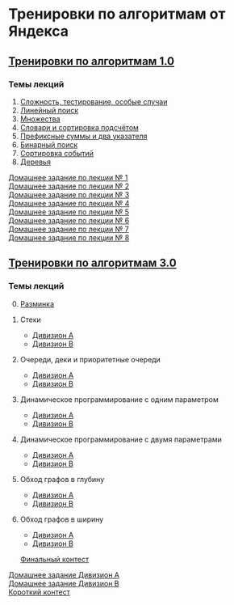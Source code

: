 # Тренировки по алгоритмам от Яндекса

## <a href="https://yandex.ru/yaintern/algorithm-training_1" data-smooth-scroll="true">Тренировки по алгоритмам 1.0</a>

### Темы лекций

1. <a href="https://github.com/IgrMd/yandex-algos-training/tree/58834967d9f65203a432dbf591ca680c803287cd/%D0%A2%D1%80%D0%B5%D0%BD%D0%B8%D1%80%D0%BE%D0%B2%D0%BA%D0%B8%20%D0%BF%D0%BE%20%D0%B0%D0%BB%D0%B3%D0%BE%D1%80%D0%B8%D1%82%D0%BC%D0%B0%D0%BC%201.0/%D0%9B%D0%B5%D0%BA%D1%86%D0%B8%D1%8F%201.%20%C2%AB%D0%A1%D0%BB%D0%BE%D0%B6%D0%BD%D0%BE%D1%81%D1%82%D1%8C%2C%20%D1%82%D0%B5%D1%81%D1%82%D0%B8%D1%80%D0%BE%D0%B2%D0%B0%D0%BD%D0%B8%D0%B5%2C%20%D0%BE%D1%81%D0%BE%D0%B1%D1%8B%D0%B5%20%D1%81%D0%BB%D1%83%D1%87%D0%B0%D0%B8%C2%BB" data-smooth-scroll="true">Сложность, тестирование, особые случаи</a>
2. <a href="https://github.com/IgrMd/yandex-algos-training/tree/58834967d9f65203a432dbf591ca680c803287cd/%D0%A2%D1%80%D0%B5%D0%BD%D0%B8%D1%80%D0%BE%D0%B2%D0%BA%D0%B8%20%D0%BF%D0%BE%20%D0%B0%D0%BB%D0%B3%D0%BE%D1%80%D0%B8%D1%82%D0%BC%D0%B0%D0%BC%201.0/%D0%9B%D0%B5%D0%BA%D1%86%D0%B8%D1%8F%202.%20%C2%AB%D0%9B%D0%B8%D0%BD%D0%B5%D0%B9%D0%BD%D1%8B%D0%B9%20%D0%BF%D0%BE%D0%B8%D1%81%D0%BA%C2%BB" data-smooth-scroll="true">Линейный поиск</a>
3. <a href="https://github.com/IgrMd/yandex-algos-training/tree/58834967d9f65203a432dbf591ca680c803287cd/%D0%A2%D1%80%D0%B5%D0%BD%D0%B8%D1%80%D0%BE%D0%B2%D0%BA%D0%B8%20%D0%BF%D0%BE%20%D0%B0%D0%BB%D0%B3%D0%BE%D1%80%D0%B8%D1%82%D0%BC%D0%B0%D0%BC%201.0/%D0%9B%D0%B5%D0%BA%D1%86%D0%B8%D1%8F%203.%20%C2%AB%D0%9C%D0%BD%D0%BE%D0%B6%D0%B5%D1%81%D1%82%D0%B2%D0%B0%C2%BB" data-smooth-scroll="true">Множества</a>
4. <a href="https://github.com/IgrMd/yandex-algos-training/tree/58834967d9f65203a432dbf591ca680c803287cd/%D0%A2%D1%80%D0%B5%D0%BD%D0%B8%D1%80%D0%BE%D0%B2%D0%BA%D0%B8%20%D0%BF%D0%BE%20%D0%B0%D0%BB%D0%B3%D0%BE%D1%80%D0%B8%D1%82%D0%BC%D0%B0%D0%BC%201.0/%D0%9B%D0%B5%D0%BA%D1%86%D0%B8%D1%8F%204.%20%C2%AB%D0%A1%D0%BB%D0%BE%D0%B2%D0%B0%D1%80%D0%B8%20%D0%B8%20%D1%81%D0%BE%D1%80%D1%82%D0%B8%D1%80%D0%BE%D0%B2%D0%BA%D0%B0%20%D0%BF%D0%BE%D0%B4%D1%81%D1%87%D1%91%D1%82%D0%BE%D0%BC%C2%BB" data-smooth-scroll="true">Словари и сортировка подсчётом</a>
5. <a href="https://github.com/IgrMd/yandex-algos-training/tree/58834967d9f65203a432dbf591ca680c803287cd/%D0%A2%D1%80%D0%B5%D0%BD%D0%B8%D1%80%D0%BE%D0%B2%D0%BA%D0%B8%20%D0%BF%D0%BE%20%D0%B0%D0%BB%D0%B3%D0%BE%D1%80%D0%B8%D1%82%D0%BC%D0%B0%D0%BC%201.0/%D0%9B%D0%B5%D0%BA%D1%86%D0%B8%D1%8F%205.%20%C2%AB%D0%9F%D1%80%D0%B5%D1%84%D0%B8%D0%BA%D1%81%D0%BD%D1%8B%D0%B5%20%D1%81%D1%83%D0%BC%D0%BC%D1%8B%20%D0%B8%20%D0%B4%D0%B2%D0%B0%20%D1%83%D0%BA%D0%B0%D0%B7%D0%B0%D1%82%D0%B5%D0%BB%D1%8F%C2%BB" data-smooth-scroll="true">Префиксные суммы и два указателя</a>
6. <a href="https://github.com/IgrMd/yandex-algos-training/tree/58834967d9f65203a432dbf591ca680c803287cd/%D0%A2%D1%80%D0%B5%D0%BD%D0%B8%D1%80%D0%BE%D0%B2%D0%BA%D0%B8%20%D0%BF%D0%BE%20%D0%B0%D0%BB%D0%B3%D0%BE%D1%80%D0%B8%D1%82%D0%BC%D0%B0%D0%BC%201.0/%D0%9B%D0%B5%D0%BA%D1%86%D0%B8%D1%8F%206.%20%C2%AB%D0%91%D0%B8%D0%BD%D0%B0%D1%80%D0%BD%D1%8B%D0%B9%20%D0%BF%D0%BE%D0%B8%D1%81%D0%BA%C2%BB" data-smooth-scroll="true">Бинарный поиск</a>
7. <a href="https://github.com/IgrMd/yandex-algos-training/tree/58834967d9f65203a432dbf591ca680c803287cd/%D0%A2%D1%80%D0%B5%D0%BD%D0%B8%D1%80%D0%BE%D0%B2%D0%BA%D0%B8%20%D0%BF%D0%BE%20%D0%B0%D0%BB%D0%B3%D0%BE%D1%80%D0%B8%D1%82%D0%BC%D0%B0%D0%BC%201.0/%D0%9B%D0%B5%D0%BA%D1%86%D0%B8%D1%8F%207.%20%C2%AB%D0%A1%D0%BE%D1%80%D1%82%D0%B8%D1%80%D0%BE%D0%B2%D0%BA%D0%B0%20%D1%81%D0%BE%D0%B1%D1%8B%D1%82%D0%B8%D0%B9%C2%BB" data-smooth-scroll="true">Сортировка событий</a>
8. <a href="https://github.com/IgrMd/yandex-algos-training/tree/58834967d9f65203a432dbf591ca680c803287cd/%D0%A2%D1%80%D0%B5%D0%BD%D0%B8%D1%80%D0%BE%D0%B2%D0%BA%D0%B8%20%D0%BF%D0%BE%20%D0%B0%D0%BB%D0%B3%D0%BE%D1%80%D0%B8%D1%82%D0%BC%D0%B0%D0%BC%201.0/%D0%9B%D0%B5%D0%BA%D1%86%D0%B8%D1%8F%208.%20%C2%AB%D0%94%D0%B5%D1%80%D0%B5%D0%B2%D1%8C%D1%8F%C2%BB" data-smooth-scroll="true">Деревья</a>

<a href="https://contest.yandex.ru/contest/27393/enter/" data-smooth-scroll="true">Домашнее задание по лекции № 1</a>  
<a href="https://contest.yandex.ru/contest/27472/enter/" data-smooth-scroll="true">Домашнее задание по лекции № 2</a>  
<a href="https://contest.yandex.ru/contest/27663/enter/" data-smooth-scroll="true">Домашнее задание по лекции № 3</a>  
<a href="https://contest.yandex.ru/contest/27665/enter/" data-smooth-scroll="true">Домашнее задание по лекции № 4</a>  
<a href="https://contest.yandex.ru/contest/27794/enter/" data-smooth-scroll="true">Домашнее задание по лекции № 5</a>  
<a href="https://contest.yandex.ru/contest/27844/enter/" data-smooth-scroll="true">Домашнее задание по лекции № 6</a>  
<a href="https://contest.yandex.ru/contest/27883/enter/" data-smooth-scroll="true">Домашнее задание по лекции № 7</a>  
<a href="https://contest.yandex.ru/contest/28069/enter/" data-smooth-scroll="true">Домашнее задание по лекции № 8</a>

## <a href="https://yandex.ru/yaintern/algorithm-training" data-smooth-scroll="true">Тренировки по алгоритмам 3.0</a>

### Темы лекций

0. <a href="" data-smooth-scroll="true">Разминка</a>
1. Стеки
    * <a href="" data-smooth-scroll="true">Дивизион A</a>
    * <a href="" data-smooth-scroll="true">Дивизион B</a>
2. Очереди, деки и приоритетные очереди
    * <a href="" data-smooth-scroll="true">Дивизион A</a>
    * <a href="" data-smooth-scroll="true">Дивизион B</a>
3. Динамическое программирование с одним параметром
    * <a href="" data-smooth-scroll="true">Дивизион A</a>
    * <a href="" data-smooth-scroll="true">Дивизион B</a>
4. Динамическое программирование с двумя параметрами
    * <a href="" data-smooth-scroll="true">Дивизион A</a>
    * <a href="" data-smooth-scroll="true">Дивизион B</a>
5. Обход графов в глубину
    * <a href="" data-smooth-scroll="true">Дивизион A</a>
    * <a href="" data-smooth-scroll="true">Дивизион B</a>
6. Обход графов в ширину
    * <a href="" data-smooth-scroll="true">Дивизион A</a>
    * <a href="" data-smooth-scroll="true">Дивизион B</a>

   <a href="" data-smooth-scroll="true">Финальный контест</a>

<a href="https://contest.yandex.ru/contest/45469" data-smooth-scroll="true">Домашнее задание Дивизион А</a>  
<a href="https://contest.yandex.ru/contest/45468" data-smooth-scroll="true">Домашнее задание Дивизион B</a>  
<a href="https://contest.yandex.ru/contest/46304" data-smooth-scroll="true">Короткий контест</a>  
